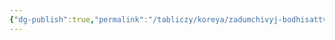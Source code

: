```yaml
---
{"dg-publish":true,"permalink":"/tabliczy/koreya/zadumchivyj-bodhisattva-majtrejya/","dgPassFrontmatter":true}
---
```



